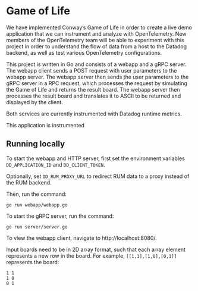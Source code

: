 # Game of Life

We have implemented Conway’s Game of Life in order to create a live demo application that we can instrument and analyze with OpenTelemetry. New members of the OpenTelemetry team will be able to experiment with this project in order to understand the flow of data from a host to the Datadog backend, as well as test various OpenTelemetry configurations.

This project is written in Go and consists of a webapp and a gRPC server. The webapp client sends a POST request with user parameters to the webapp server. The webapp server then sends the user parameters to the gRPC server in a RPC request, which processes the request by simulating the Game of Life and returns the result board. The webapp server then processes the result board and translates it to ASCII to be returned and displayed by the client. 

Both services are currently instrumented with Datadog runtime metrics.

This application is instrumented

## Running locally

To start the webapp and HTTP server, first set the environment variables `DD_APPLICATION_ID` and `DD_CLIENT_TOKEN`.

Optionally, set `DD_RUM_PROXY_URL` to redirect RUM data to a proxy instead of the RUM backend.

Then, run the command:
```
go run webapp/webapp.go
```

To start the gRPC server, run the command:
```
go run server/server.go
```

To view the webapp client, navigate to http://localhost:8080/.

Input boards need to be in 2D array format, such that each array element represents a new row in the board.
For example, `[[1,1],[1,0],[0,1]]` represents the board:
```
1 1
1 0
0 1
```
